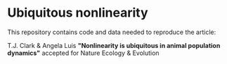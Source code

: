 # Ubiquitous nonlinearity

This repository contains code and data needed to reproduce the article:

T.J. Clark & Angela Luis
**"Nonlinearity is ubiquitous in animal population dynamics"**
accepted for Nature Ecology & Evolution



